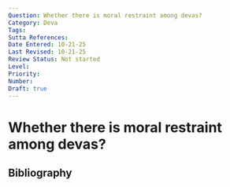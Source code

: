 ```yaml
---
Question: Whether there is moral restraint among devas?
Category: Deva
Tags: 
Sutta References: 
Date Entered: 10-21-25
Last Revised: 10-21-25
Review Status: Not started
Level: 
Priority: 
Number: 
Draft: true
---
```


# Whether there is moral restraint among devas?

## Bibliography

<!-- 

Notes:



-->